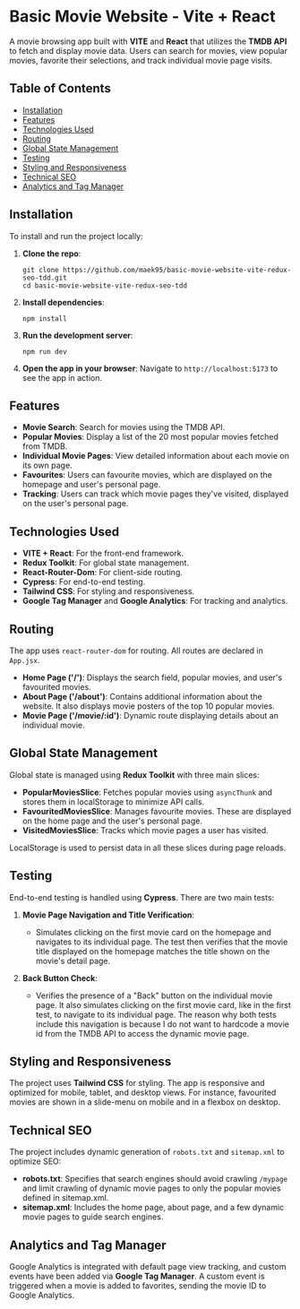 # Basic Movie Website - Vite + React

A movie browsing app built with **VITE** and **React** that utilizes the **TMDB API** to fetch and display movie data. Users can search for movies, view popular movies, favorite their selections, and track individual movie page visits.

## Table of Contents
- [Installation](#installation)
- [Features](#features)
- [Technologies Used](#technologies-used)
- [Routing](#routing)
- [Global State Management](#global-state-management)
- [Testing](#testing)
- [Styling and Responsiveness](#styling-and-responsiveness)
- [Technical SEO](#technical-seo)
- [Analytics and Tag Manager](#analytics-and-tag-manager)

## Installation

To install and run the project locally:

1. **Clone the repo**:
   ```
   git clone https://github.com/maek95/basic-movie-website-vite-redux-seo-tdd.git
   cd basic-movie-website-vite-redux-seo-tdd
   ```

2. **Install dependencies**:
   ```
   npm install
   ```

3. **Run the development server**:
   ```
   npm run dev
   ```

4. **Open the app in your browser**:
   Navigate to `http://localhost:5173` to see the app in action.

## Features

- **Movie Search**: Search for movies using the TMDB API.
- **Popular Movies**: Display a list of the 20 most popular movies fetched from TMDB.
- **Individual Movie Pages**: View detailed information about each movie on its own page.
- **Favourites**: Users can favourite movies, which are displayed on the homepage and user's personal page.
- **Tracking**: Users can track which movie pages they've visited, displayed on the user's personal page.

## Technologies Used

- **VITE + React**: For the front-end framework.
- **Redux Toolkit**: For global state management.
- **React-Router-Dom**: For client-side routing.
- **Cypress**: For end-to-end testing.
- **Tailwind CSS**: For styling and responsiveness.
- **Google Tag Manager** and **Google Analytics**: For tracking and analytics.

## Routing

The app uses `react-router-dom` for routing. All routes are declared in `App.jsx`.

- **Home Page ('/')**: Displays the search field, popular movies, and user's favourited movies.
- **About Page ('/about')**: Contains additional information about the website. It also displays movie posters of the top 10 popular movies.
- **Movie Page ('/movie/:id')**: Dynamic route displaying details about an individual movie.

## Global State Management

Global state is managed using **Redux Toolkit** with three main slices:

- **PopularMoviesSlice**: Fetches popular movies using `asyncThunk` and stores them in localStorage to minimize API calls.
- **FavouritedMoviesSlice**: Manages favourite movies. These are displayed on the home page and the user's personal page.
- **VisitedMoviesSlice**: Tracks which movie pages a user has visited.

LocalStorage is used to persist data in all these slices during page reloads.

## Testing

End-to-end testing is handled using **Cypress**. There are two main tests:

1. **Movie Page Navigation and Title Verification**:
   - Simulates clicking on the first movie card on the homepage and navigates to its individual page. The test then verifies that the movie title displayed on the homepage matches the title       shown on the movie's detail page.
   
2. **Back Button Check**:
   - Verifies the presence of a "Back" button on the individual movie page. It also simulates clicking on the first movie card, like in the first test, to navigate to its individual page.         The reason why both tests include this navigation is because I do not want to hardcode a movie id from the TMDB API to access the dynamic movie page.

## Styling and Responsiveness

The project uses **Tailwind CSS** for styling. The app is responsive and optimized for mobile, tablet, and desktop views. For instance, favourited movies are shown in a slide-menu on mobile and in a flexbox on desktop.

## Technical SEO

The project includes dynamic generation of `robots.txt` and `sitemap.xml` to optimize SEO:

- **robots.txt**: Specifies that search engines should avoid crawling `/mypage` and limit crawling of dynamic movie pages to only the popular movies defined in sitemap.xml.
- **sitemap.xml**: Includes the home page, about page, and a few dynamic movie pages to guide search engines.

## Analytics and Tag Manager

Google Analytics is integrated with default page view tracking, and custom events have been added via **Google Tag Manager**. A custom event is triggered when a movie is added to favorites, sending the movie ID to Google Analytics.

